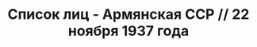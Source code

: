 ---
title: Список лиц - Армянская ССР // 22 ноября 1937 года
description: РГАСПИ, ф.17, оп.171, дело 413, лист 103
images:
- /disk/pictures/v05/17-171-413-103.jpg
- /disk/pictures/v05/17-171-413-104.jpg
- /disk/pictures/v05/17-171-413-105.jpg
---